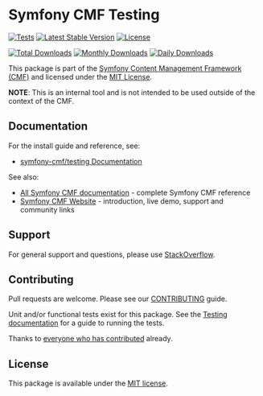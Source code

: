 # Symfony CMF Testing

[![Tests](https://github.com/symfony-cmf/Testing/actions/workflows/test-application.yaml/badge.svg)](https://github.com/symfony-cmf/Testing/actions)
[![Latest Stable Version](https://poser.pugx.org/symfony-cmf/testing/v/stable)](https://packagist.org/packages/symfony-cmf/testing)
[![License](https://poser.pugx.org/symfony-cmf/testing/license)](https://packagist.org/packages/symfony-cmf/testing)

[![Total Downloads](https://poser.pugx.org/symfony-cmf/testing/downloads)](https://packagist.org/packages/symfony-cmf/testing)
[![Monthly Downloads](https://poser.pugx.org/symfony-cmf/testing/d/monthly)](https://packagist.org/packages/symfony-cmf/testing)
[![Daily Downloads](https://poser.pugx.org/symfony-cmf/testing/d/daily)](https://packagist.org/packages/symfony-cmf/testing)

This package is part of the [Symfony Content Management Framework (CMF)](https://cmf.symfony.com/) and licensed
under the [MIT License](LICENSE).

**NOTE**: This is an internal tool and is not intended to be used outside of
the context of the CMF.

## Documentation

For the install guide and reference, see:

* [symfony-cmf/testing Documentation](https://symfony.com/doc/master/cmf/components/testing/index.html)

See also:

* [All Symfony CMF documentation](https://symfony.com/doc/master/cmf/index.html) - complete Symfony CMF reference
* [Symfony CMF Website](https://cmf.symfony.com/) - introduction, live demo, support and community links

## Support

For general support and questions, please use [StackOverflow](https://stackoverflow.com/questions/tagged/symfony-cmf).

## Contributing

Pull requests are welcome. Please see our
[CONTRIBUTING](https://github.com/symfony-cmf/blob/master/CONTRIBUTING.md)
guide.

Unit and/or functional tests exist for this package. See the
[Testing documentation](https://symfony.com/doc/master/cmf/components/testing.html)
for a guide to running the tests.

Thanks to
[everyone who has contributed](contributors) already.

## License

This package is available under the [MIT license](src/Resources/meta/LICENSE).

